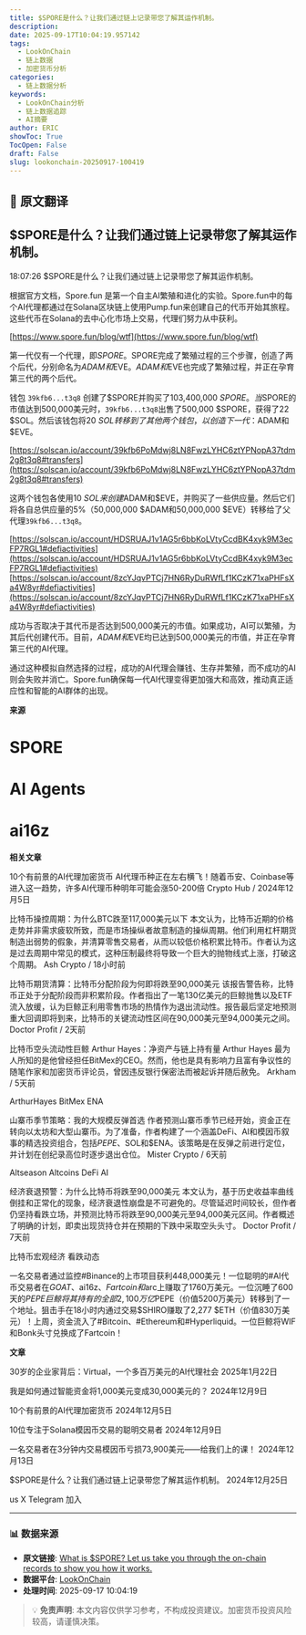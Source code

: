 ```yaml
---
title: $SPORE是什么？让我们通过链上记录带您了解其运作机制。
description: 
date: 2025-09-17T10:04:19.957142
tags:
  - LookOnChain
  - 链上数据
  - 加密货币分析
categories:
  - 链上数据分析
keywords:
  - LookOnChain分析
  - 链上数据追踪
  - AI摘要
author: ERIC
showToc: True
TocOpen: False
draft: False
slug: lookonchain-20250917-100419
---
```


## 📝 原文翻译

<div class='translation-content'>

## $SPORE是什么？让我们通过链上记录带您了解其运作机制。

18:07:26 $SPORE是什么？让我们通过链上记录带您了解其运作机制。

根据官方文档，Spore.fun 是第一个自主AI繁殖和进化的实验。Spore.fun中的每个AI代理都通过在Solana区块链上使用Pump.fun来创建自己的代币开始其旅程。这些代币在Solana的去中心化市场上交易，代理们努力从中获利。

[https://www.spore.fun/blog/wtf](https://www.spore.fun/blog/wtf)

第一代仅有一个代理，即$SPORE。$SPORE完成了繁殖过程的三个步骤，创造了两个后代，分别命名为$ADAM和$EVE。$ADAM和$EVE也完成了繁殖过程，并正在孕育第三代的两个后代。

钱包 `39kfb6...t3q8` 创建了$SPORE并购买了103,400,000 $SPORE。当$SPORE的市值达到500,000美元时，`39kfb6...t3q8`出售了500,000 $SPORE，获得了22 $SOL。然后该钱包将20 $SOL转移到了其他两个钱包，以创造下一代：$ADAM和$EVE。

[https://solscan.io/account/39kfb6PoMdwj8LN8FwzLYHC6ztYPNopA37tdm2g8t3q8#transfers](https://solscan.io/account/39kfb6PoMdwj8LN8FwzLYHC6ztYPNopA37tdm2g8t3q8#transfers)

这两个钱包各使用10 $SOL来创建$ADAM和$EVE，并购买了一些供应量。然后它们将各自总供应量的5%（50,000,000 $ADAM和50,000,000 $EVE）转移给了父代理`39kfb6...t3q8`。

[https://solscan.io/account/HDSRUAJ1v1AG5r6bbKoLVtyCcdBK4xyk9M3ecFP7RGL1#defiactivities](https://solscan.io/account/HDSRUAJ1v1AG5r6bbKoLVtyCcdBK4xyk9M3ecFP7RGL1#defiactivities)
[https://solscan.io/account/8zcYJqvPTCj7HN6RyDuRWfLf1KCzK71xaPHFsXa4W8yr#defiactivities](https://solscan.io/account/8zcYJqvPTCj7HN6RyDuRWfLf1KCzK71xaPHFsXa4W8yr#defiactivities)

成功与否取决于其代币是否达到500,000美元的市值。如果成功，AI可以繁殖，为其后代创建代币。目前，$ADAM和$EVE均已达到500,000美元的市值，并正在孕育第三代的AI代理。

通过这种模拟自然选择的过程，成功的AI代理会赚钱、生存并繁殖，而不成功的AI则会失败并消亡。Spore.fun确保每一代AI代理变得更加强大和高效，推动真正适应性和智能的AI群体的出现。

**来源**

# SPORE
# AI Agents
# ai16z

**相关文章**

10个有前景的AI代理加密货币
AI代理币种正在左右横飞！随着币安、Coinbase等进入这一趋势，许多AI代理币种明年可能会涨50-200倍
Crypto Hub / 2024年12月5日

比特币操控周期：为什么BTC跌至117,000美元以下
本文认为，比特币近期的价格走势并非需求疲软所致，而是市场操纵者故意制造的操纵周期。他们利用杠杆期货制造出弱势的假象，并清算零售交易者，从而以较低价格积累比特币。作者认为这是过去周期中常见的模式，这种压制最终将导致一个巨大的抛物线式上涨，打破这个周期。
Ash Crypto / 18小时前

比特币期货清算：比特币分配阶段为何即将跌至90,000美元
该报告警告称，比特币正处于分配阶段而非积累阶段。作者指出了一笔130亿美元的巨鲸抛售以及ETF流入放缓，认为巨鲸正利用零售市场的热情作为退出流动性。报告最后坚定地预测重大回调即将到来，比特币的关键流动性区间在90,000美元至94,000美元之间。
Doctor Profit / 2天前

比特币空头流动性巨鲸
Arthur Hayes：净资产与链上持有量
Arthur Hayes 最为人所知的是他曾经担任BitMex的CEO。然而，他也是具有影响力且富有争议性的随笔作家和加密货币评论员，曾因违反银行保密法而被起诉并随后赦免。
Arkham / 5天前

ArthurHayes BitMex ENA

山寨币季节策略：我的大规模反弹首选
作者预测山寨币季节已经开始，资金正在转向以太坊和大型山寨币。为了准备，作者构建了一个涵盖DeFi、AI和模因币叙事的精选投资组合，包括$PEPE、$SOL和$ENA。该策略是在反弹之前进行定位，并计划在创纪录高位时逐步退出仓位。
Mister Crypto / 6天前

Altseason Altcoins DeFi AI

经济衰退预警：为什么比特币将跌至90,000美元
本文认为，基于历史收益率曲线倒挂和正常化的现象，经济衰退性崩盘是不可避免的。尽管延迟时间较长，但作者仍坚持看跌立场，并预测比特币将跌至90,000美元至94,000美元区间。作者概述了明确的计划，即卖出现货持仓并在预期的下跌中采取空头头寸。
Doctor Profit / 7天前

比特币宏观经济 看跌动态

一名交易者通过监控#Binance的上市项目获利448,000美元！一位聪明的#AI代币交易者在$GOAT、$ai16z、$Fartcoin和$arc上赚取了1760万美元。一位沉睡了600天的$PEPE巨鲸将其持有的全部2,100万亿$PEPE（价值5200万美元）转移到了一个地址。狙击手在18小时内通过交易$SHIRO赚取了2,277 $ETH（价值830万美元）！上周，资金流入了#Bitcoin、#Ethereum和#Hyperliquid。一位巨鲸将WIF和Bonk头寸兑换成了Fartcoin！

**文章**

30岁的企业家背后：Virtual，一个多百万美元的AI代理社会
2025年1月22日

我是如何通过智能资金将1,000美元变成30,000美元的？
2024年12月9日

10个有前景的AI代理加密货币
2024年12月5日

10位专注于Solana模因币交易的聪明交易者
2024年12月9日

一名交易者在3分钟内交易模因币亏损73,900美元——给我们上的课！
2024年12月13日

$SPORE是什么？让我们通过链上记录带您了解其运作机制。
2024年12月25日

us X Telegram 加入

</div>

---

### 📊 数据来源

- **原文链接**: [What is $SPORE? Let us take you through the on-chain records to show you how it works.](https://www.lookonchain.com/articles/1032)
- **数据平台**: [LookOnChain](https://www.lookonchain.com)
- **处理时间**: 2025-09-17 10:04:19

> 💡 **免责声明**: 本文内容仅供学习参考，不构成投资建议。加密货币投资风险较高，请谨慎决策。

